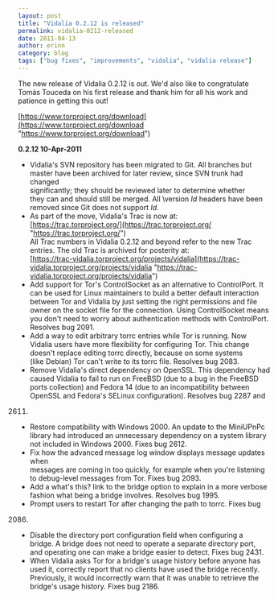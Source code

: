 ```yaml
---
layout: post
title: "Vidalia 0.2.12 is released"
permalink: vidalia-0212-released
date: 2011-04-13
author: erinn
category: blog
tags: ["bug fixes", "improvements", "vidalia", "vidalia release"]
---
```


The new release of Vidalia 0.2.12 is out. We'd also like to congratulate Tomás Touceda on his first release and thank him for all his work and patience in getting this out!

[https://www.torproject.org/download](https://www.torproject.org/download "https://www.torproject.org/download")

**0.2.12 10-Apr-2011**

- Vidalia's SVN repository has been migrated to Git. All branches but  
 master have been archived for later review, since SVN trunk had changed  
 significantly; they should be reviewed later to determine whether  
 they can and should still be merged. All \version $Id$ headers have been  
 removed since Git does not support $Id$.
- As part of the move, Vidalia's Trac is now at:  
 [https://trac.torproject.org/](https://trac.torproject.org/ "https://trac.torproject.org/")  
 All Trac numbers in Vidalia 0.2.12 and beyond refer to the new Trac  
 entries. The old Trac is archived for posterity at:  
 [https://trac-vidalia.torproject.org/projects/vidalia](https://trac-vidalia.torproject.org/projects/vidalia "https://trac-vidalia.torproject.org/projects/vidalia")
- Add support for Tor's ControlSocket as an alternative to ControlPort. It  
 can be used for Linux maintainers to build a better default interaction  
 between Tor and Vidalia by just setting the right permissions and file  
 owner on the socket file for the connection. Using ControlSocket means  
 you don't need to worry about authentication methods with ControlPort.  
 Resolves bug 2091.
- Add a way to edit arbitrary torrc entries while Tor is running. Now  
 Vidalia users have more flexibility for configuring Tor. This change  
 doesn't replace editing torrc directly, because on some systems  
 (like Debian) Tor can't write to its torrc file. Resolves bug 2083.
- Remove Vidalia's direct dependency on OpenSSL. This dependency had  
 caused Vidalia to fail to run on FreeBSD (due to a bug in the FreeBSD  
 ports collection) and Fedora 14 (due to an incompatibility between  
 OpenSSL and Fedora's SELinux configuration). Resolves bug 2287 and  
 2611.
- Restore compatibility with Windows 2000. An update to the MiniUPnPc  
 library had introduced an unnecessary dependency on a system library  
 not included in Windows 2000. Fixes bug 2612.
- Fix how the advanced message log window displays message updates when  
 messages are coming in too quickly, for example when you're listening  
 to debug-level messages from Tor. Fixes bug 2093.
- Add a what's this? link to the bridge option to explain in a more verbose  
 fashion what being a bridge involves. Resolves bug 1995.
- Prompt users to restart Tor after changing the path to torrc. Fixes bug  
 2086.
- Disable the directory port configuration field when configuring a  
 bridge. A bridge does not need to operate a separate directory port,  
 and operating one can make a bridge easier to detect. Fixes bug 2431.
- When Vidalia asks Tor for a bridge's usage history before anyone has  
 used it, correctly report that no clients have used the bridge recently.  
 Previously, it would incorrectly warn that it was unable to retrieve the  
 bridge's usage history. Fixes bug 2186.

